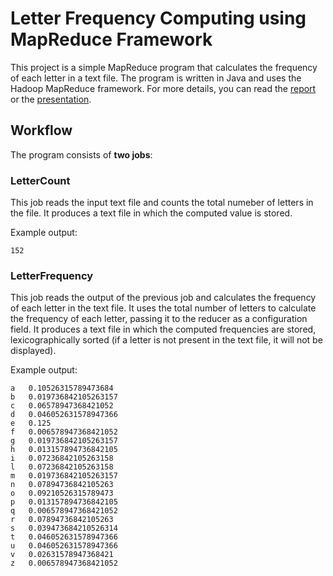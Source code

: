 # Letter Frequency Computing using MapReduce Framework 

This project is a simple MapReduce program that calculates the frequency of each letter in a text file. The program is written in Java and uses the Hadoop MapReduce framework. For more details, you can read the [report](Report.pdf) or the [presentation](Project%20Presentation.pdf).

## Workflow
The program consists of **two jobs**:

### LetterCount
This job reads the input text file and counts the total numeber of letters in the file.
It produces a text file in which the computed value is stored.

Example output:
```
152
```

### LetterFrequency
This job reads the output of the previous job and calculates the frequency of each letter in the text file. It uses the total number of letters to calculate the frequency of each letter, passing it to the reducer as a configuration field.
It produces a text file in which the computed frequencies are stored, lexicographically sorted (if a letter is not present in the text file, it will not be displayed).

Example output:
```
a	0.10526315789473684
b	0.019736842105263157
c	0.06578947368421052
d	0.046052631578947366
e	0.125
f	0.006578947368421052
g	0.019736842105263157
h	0.013157894736842105
i	0.07236842105263158
l	0.07236842105263158
m	0.019736842105263157
n	0.07894736842105263
o	0.09210526315789473
p	0.013157894736842105
q	0.006578947368421052
r	0.07894736842105263
s	0.039473684210526314
t	0.046052631578947366
u	0.046052631578947366
v	0.02631578947368421
z	0.006578947368421052
```
